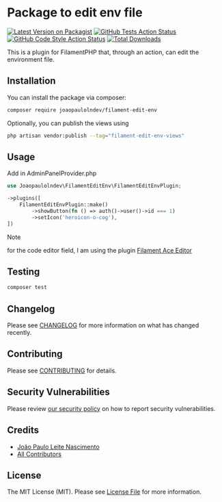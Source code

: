 # Package to edit env file

[![Latest Version on Packagist](https://img.shields.io/packagist/v/joaopaulolndev/filament-edit-env.svg?style=flat-square)](https://packagist.org/packages/joaopaulolndev/filament-edit-env)
[![GitHub Tests Action Status](https://img.shields.io/github/actions/workflow/status/joaopaulolndev/filament-edit-env/run-tests.yml?branch=main&label=tests&style=flat-square)](https://github.com/joaopaulolndev/filament-edit-env/actions?query=workflow%3Arun-tests+branch%3Amain)
[![GitHub Code Style Action Status](https://img.shields.io/github/actions/workflow/status/joaopaulolndev/filament-edit-env/fix-php-code-styling.yml?branch=main&label=code%20style&style=flat-square)](https://github.com/joaopaulolndev/filament-edit-env/actions?query=workflow%3A"Fix+PHP+code+styling"+branch%3Amain)
[![Total Downloads](https://img.shields.io/packagist/dt/joaopaulolndev/filament-edit-env.svg?style=flat-square)](https://packagist.org/packages/joaopaulolndev/filament-edit-env)



This is a plugin for FilamentPHP that, through an action, can edit the environment file.

## Installation

You can install the package via composer:

```bash
composer require joaopaulolndev/filament-edit-env
```

Optionally, you can publish the views using

```bash
php artisan vendor:publish --tag="filament-edit-env-views"
```

## Usage

Add in AdminPanelProvider.php

```php
use Joaopaulolndev\FilamentEditEnv\FilamentEditEnvPlugin;

->plugins([
    FilamentEditEnvPlugin::make()
        ->showButton(fn () => auth()->user()->id === 1)
        ->setIcon('heroicon-o-cog'),
])
```

> [!NOTE]
> for the code editor field, I am using the plugin  [Filament Ace Editor](https://github.com/riodwanto/filament-ace-editor)

## Testing

```bash
composer test
```

## Changelog

Please see [CHANGELOG](CHANGELOG.md) for more information on what has changed recently.

## Contributing

Please see [CONTRIBUTING](.github/CONTRIBUTING.md) for details.

## Security Vulnerabilities

Please review [our security policy](../../security/policy) on how to report security vulnerabilities.

## Credits

- [João Paulo Leite Nascimento](https://github.com/joaopaulolndev)
- [All Contributors](../../contributors)

## License

The MIT License (MIT). Please see [License File](LICENSE.md) for more information.

